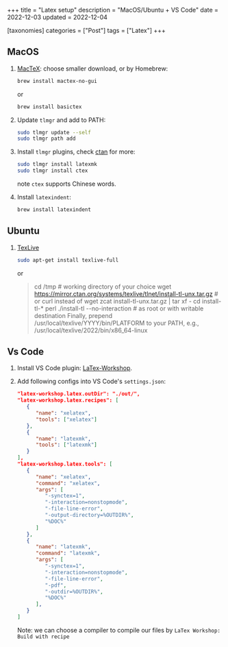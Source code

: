 +++
title = "Latex setup"
description = "MacOS/Ubuntu + VS Code"
date = 2022-12-03
updated = 2022-12-04

[taxonomies]
categories = ["Post"]
tags = ["Latex"]
+++

## MacOS

1. [MacTeX](https://www.tug.org/mactex/): choose smaller download, or by Homebrew:

   ```sh
   brew install mactex-no-gui
   ```

   or

   ```sh
   brew install basictex
   ```

1. Update `tlmgr` and add to PATH:

   ```sh
   sudo tlmgr update --self
   sudo tlmgr path add
   ```

1. Install `tlmgr` plugins, check [ctan](https://ctan.org/) for more:

   ```sh
   sudo tlmgr install latexmk
   sudo tlmgr install ctex
   ```

   note `ctex` supports Chinese words.

1. Install `latexindent`:

   ```sh
   brew install latexindent
   ```

## Ubuntu

1. [TexLive](https://www.tug.org/texlive/)

   ```sh
   sudo apt-get install texlive-full
   ```

   or

   > cd /tmp # working directory of your choice
   > wget https://mirror.ctan.org/systems/texlive/tlnet/install-tl-unx.tar.gz # or curl instead of wget
   > zcat install-tl-unx.tar.gz | tar xf -
   > cd install-tl-*
   > perl ./install-tl --no-interaction # as root or with writable destination
   > Finally, prepend /usr/local/texlive/YYYY/bin/PLATFORM to your PATH, e.g., /usr/local/texlive/2022/bin/x86_64-linux

## Vs Code

1. Install VS Code plugin: [LaTex-Workshop](https://github.com/James-Yu/LaTeX-Workshop).

1. Add following configs into VS Code's `settings.json`:

   ```json
   "latex-workshop.latex.outDir": "./out/",
   "latex-workshop.latex.recipes": [
      {
         "name": "xelatex",
         "tools": ["xelatex"]
      },
      {
         "name": "latexmk",
         "tools": ["latexmk"]
      }
   ],
   "latex-workshop.latex.tools": [
      {
         "name": "xelatex",
         "command": "xelatex",
         "args": [
            "-synctex=1",
            "-interaction=nonstopmode",
            "-file-line-error",
            "-output-directory=%OUTDIR%",
            "%DOC%"
         ]
      },
      {
         "name": "latexmk",
         "command": "latexmk",
         "args": [
            "-synctex=1",
            "-interaction=nonstopmode",
            "-file-line-error",
            "-pdf",
            "-outdir=%OUTDIR%",
            "%DOC%"
         ],
      }
   ]
   ```

   Note: we can choose a compiler to compile our files by `LaTex Workshop: Build with recipe`
